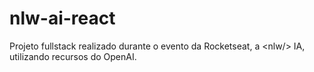 # nlw-ai-react
Projeto fullstack realizado durante o evento da Rocketseat, a &lt;nlw/> IA, utilizando recursos do OpenAI.
